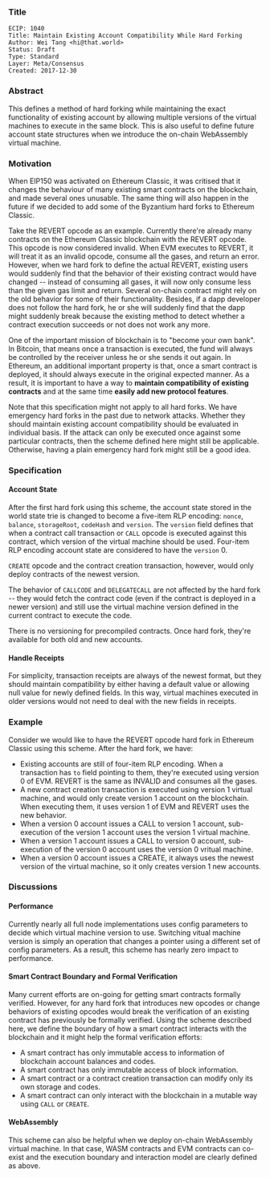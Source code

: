 ### Title

    ECIP: 1040
    Title: Maintain Existing Account Compatibility While Hard Forking
    Author: Wei Tang <hi@that.world>
    Status: Draft
    Type: Standard
    Layer: Meta/Consensus
    Created: 2017-12-30
    
### Abstract

This defines a method of hard forking while maintaining the exact functionality of existing account by allowing multiple versions of the virtual machines to execute in the same block. This is also useful to define future account state structures when we introduce the on-chain WebAssembly virtual machine.

### Motivation

When EIP150 was activated on Ethereum Classic, it was critised that it changes the behaviour of many existing smart contracts on the blockchain, and made several ones unusable. The same thing will also happen in the future if we decided to add some of the Byzantium hard forks to Ethereum Classic.

Take the REVERT opcode as an example. Currently there're already many contracts on the Ethereum Classic blockchain with the REVERT opcode. This opcode is now considered invalid. When EVM executes to REVERT, it will treat it as an invalid opcode, consume all the gases, and return an error. However, when we hard fork to define the actual REVERT, existing users would suddenly find that the behavior of their existing contract would have changed -- instead of consuming all gases, it will now only consume less than the given gas limit and return. Several on-chain contract might rely on the old behavior for some of their functionality. Besides, if a dapp developer does not follow the hard fork, he or she will suddenly find that the dapp might suddenly break because the existing method to detect whether a contract execution succeeds or not does not work any more.

One of the important mission of blockchain is to "become your own bank". In Bitcoin, that means once a transaction is executed, the fund will always be controlled by the receiver unless he or she sends it out again. In Ethereum, an additional important property is that, once a smart contract is deployed, it should always execute in the original expected manner. As a result, it is important to have a way to **maintain compatibility of existing contracts** and at the same time **easily add new protocol features**.

Note that this specification might not apply to all hard forks. We have emergency hard forks in the past due to network attacks. Whether they should maintain existing account compatibility should be evaluated in individual basis. If the attack can only be executed once against some particular contracts, then the scheme defined here might still be applicable. Otherwise, having a plain emergency hard fork might still be a good idea.

### Specification

#### Account State

After the first hard fork using this scheme, the account state stored in the world state trie is changed to become a five-item RLP encoding: `nonce`, `balance`, `storageRoot`, `codeHash` and `version`. The `version` field defines that when a contract call transaction or `CALL` opcode is executed against this contract, which version of the virtual machine should be used. Four-item RLP encoding account state are considered to have the `version` 0.

`CREATE` opcode and the contract creation transaction, however, would only deploy contracts of the newest version.

The behavior of `CALLCODE` and `DELEGATECALL` are not affected by the hard fork -- they would fetch the contract code (even if the contract is deployed in a newer version) and still use the virtual machine version defined in the current contract to execute the code.

There is no versioning for precompiled contracts. Once hard fork, they're available for both old and new accounts.

#### Handle Receipts

For simplicity, transaction receipts are always of the newest format, but they should maintain compatibility by either having a default value or allowing null value for newly defined fields. In this way, virtual machines executed in older versions would not need to deal with the new fields in receipts.

### Example

Consider we would like to have the REVERT opcode hard fork in Ethereum Classic using this scheme. After the hard fork, we have:

* Existing accounts are still of four-item RLP encoding. When a transaction has `to` field pointing to them, they're executed using version 0 of EVM. REVERT is the same as INVALID and consumes all the gases.
* A new contract creation transaction is executed using version 1 virtual machine, and would only create version 1 account on the blockchain. When executing them, it uses version 1 of EVM and REVERT uses the new behavior.
* When a version 0 account issues a CALL to version 1 account, sub-execution of the version 1 account uses the version 1 virtual machine.
* When a version 1 account issues a CALL to version 0 account, sub-execution of the version 0 account uses the version 0 vritual machine.
* When a version 0 account issues a CREATE, it always uses the newest version of the virtual machine, so it only creates version 1 new accounts.

### Discussions

#### Performance

Currently nearly all full node implementations uses config parameters to decide which virtual machine version to use. Switching vitual machine version is simply an operation that changes a pointer using a different set of config parameters. As a result, this scheme has nearly zero impact to performance.

#### Smart Contract Boundary and Formal Verification

Many current efforts are on-going for getting smart contracts formally verified. However, for any hard fork that introduces new opcodes or change behaviors of existing opcodes would break the verification of an existing contract has previously be formally verified. Using the scheme described here, we define the boundary of how a smart contract interacts with the blockchain and it might help the formal verification efforts:

* A smart contract has only immutable access to information of blockchain account balances and codes.
* A smart contract has only immutable access of block information.
* A smart contract or a contract creation transaction can modify only its own storage and codes.
* A smart contract can only interact with the blockchain in a mutable way using `CALL` or `CREATE`.

#### WebAssembly

This scheme can also be helpful when we deploy on-chain WebAssembly virtual machine. In that case, WASM contracts and EVM contracts can co-exist and the execution boundary and interaction model are clearly defined as above.
